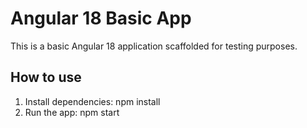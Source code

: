 # Angular 18 Basic App

This is a basic Angular 18 application scaffolded for testing purposes.

## How to use

1. Install dependencies:
   npm install
2. Run the app:
   npm start
